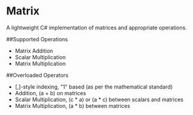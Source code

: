 # Matrix
A lightweight C# implementation of matrices and appropriate operations.

##Supported Operations
* Matrix Addition
* Scalar Multiplication
* Matrix Multiplication

##Overloaded Operators
* [,]-style indexing, "1" based (as per the mathematical standard)
* Addition, (a + b) on matrices
* Scalar Multiplication, (c * a) or (a * c) between scalars and matrices
* Matrix Multiplication, (a * b) between matrices
